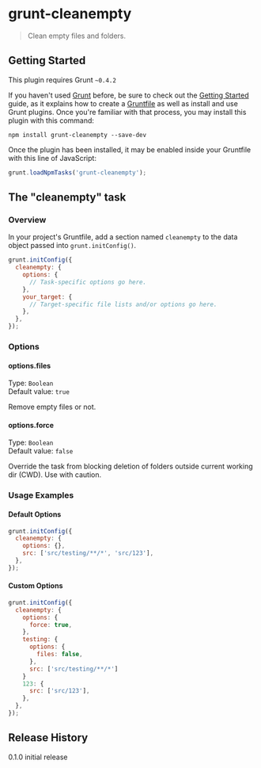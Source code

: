 # grunt-cleanempty

> Clean empty files and folders.

## Getting Started
This plugin requires Grunt `~0.4.2`

If you haven't used [Grunt](http://gruntjs.com/) before, be sure to check out the [Getting Started](http://gruntjs.com/getting-started) guide, as it explains how to create a [Gruntfile](http://gruntjs.com/sample-gruntfile) as well as install and use Grunt plugins. Once you're familiar with that process, you may install this plugin with this command:

```shell
npm install grunt-cleanempty --save-dev
```

Once the plugin has been installed, it may be enabled inside your Gruntfile with this line of JavaScript:

```js
grunt.loadNpmTasks('grunt-cleanempty');
```

## The "cleanempty" task

### Overview
In your project's Gruntfile, add a section named `cleanempty` to the data object passed into `grunt.initConfig()`.

```js
grunt.initConfig({
  cleanempty: {
    options: {
      // Task-specific options go here.
    },
    your_target: {
      // Target-specific file lists and/or options go here.
    },
  },
});
```

### Options

#### options.files
Type: `Boolean`  
Default value: `true`  

Remove empty files or not.

#### options.force
Type: `Boolean`  
Default value: `false`  

Override the task from blocking deletion of folders outside current working dir (CWD). Use with caution.

### Usage Examples

#### Default Options
```js
grunt.initConfig({
  cleanempty: {
    options: {},
    src: ['src/testing/**/*', 'src/123'],
  },
});
```

#### Custom Options
```js
grunt.initConfig({
  cleanempty: {
    options: {
      force: true,
    },
    testing: {
      options: {
        files: false,
      },
      src: ['src/testing/**/*']
    }
    123: {
      src: ['src/123'],
    },
  },
});
```

## Release History
0.1.0 initial release
